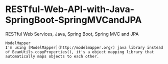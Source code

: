 # RESTful-Web-API-with-Java-SpringBoot-SpringMVCandJPA
RESTful Web Services, Java, Spring Boot, Spring MVC and JPA
    
    ModelMapper
    I'm using [ModelMapper](http://modelmapper.org/) java library instead of BeanUtils.copyProperties(), it's a object mapping library that automatically maps objects to each other.
    

    